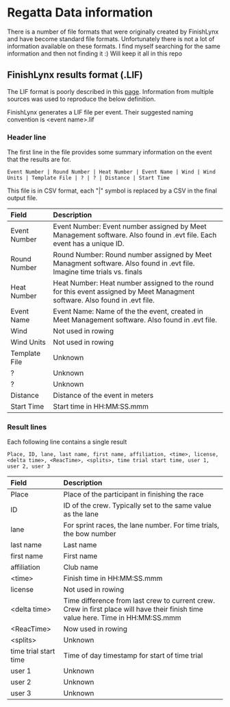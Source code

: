 # Regatta Data information

There is a number of file formats that were originally created by FinishLynx and have become standard file formats. Unfortunately there is not a lot of information available on these formats. I find myself searching for the same information and then not finding it :) Will keep it all in this repo

## FinishLynx results format (.LIF)

The LIF format is poorly described in this [page](https://finishlynx.com/file-formats-meet-manager/ "page"). Information from multiple sources was used to reproduce the below definition.

FinishLynx generates a LIF file per event. Their suggested naming convention is \<event name>.lif

### Header line
The first line in the file provides some summary information on the event that the results are for.

`Event Number | Round Number | Heat Number | Event Name | Wind | Wind Units | Template File | ? | ? | Distance | Start Time`

This file is in CSV format, each "|" symbol is replaced by a CSV in the final output file.

|  Field | Description   |
| :------------ | :------------ |
|  Event Number | Event Number: Event number assigned by Meet Management software. Also found in .evt file. Each event has a unique ID.  |
|  Round Number | Round Number: Round number assigned by Meet Managment software. Also found in .evt file. Imagine time trials vs. finals  |
|  Heat Number | Heat Number: Heat number assigned to the round for this event assigned by Meet Managment software. Also found in .evt file.  |
|  Event Name |  Event Name: Name of the the event, created in Meet Management software. Also found in .evt file. |
|  Wind |  Not used in rowing |
|  Wind Units | Not used in rowing  |
|  Template File |  Unknown |
|  ?  | Unknown  |
|  ? |  Unknown |
|  Distance |  Distance of the event in meters |
| Start Time | Start time in HH:MM:SS.mmm |

### Result lines
Each following line contains a single result

`Place, ID, lane, last name, first name, affiliation, <time>, license, <delta time>, <ReacTime>, <splits>, time trial start time, user 1, user 2, user 3`

|  Field | Description   |
| :------------ | :------------ |
|Place|Place of the participant in finishing the race|
|ID|ID of the crew. Typically set to the same value as the lane|
|lane|For sprint races, the lane number. For time trials, the bow number|
|last name|Last name|
|first name|First name|
|affiliation|Club name|
|\<time>|Finish time in HH:MM:SS.mmm|
|license|Not used in rowing|
|\<delta time>|Time difference from last crew to current crew. Crew in first place will have their finish time value here. Time in HH:MM:SS.mmm|
|\<ReacTime>|Now used in rowing|
|\<splits>| Unknown|
|time trial start time| Time of day timestamp for start of time trial|
|user 1|Unknown|
|user 2|Unknown|
|user 3|Unknown|

